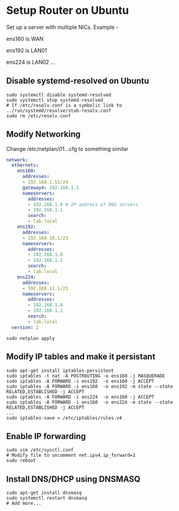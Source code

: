 # Setup Router on Ubuntu

Set up a server with multiple NICs. Example - 

ens160 is WAN

ens192 is LAN01

ens224 is LAN02
...

## Disable systemd-resolved on Ubuntu
```shell
sudo systemctl disable systemd-resolved
sudo systemctl stop systemd-resolved
# If /etc/resolv.conf is a symbolic link to ../run/systemd/resolve/stub-resolv.conf
sudo rm /etc/resolv.conf
```

## Modify Networking
Change /etc/netplan/01...cfg to something similar
```yaml
network:
  ethernets:
    ens160:
      addresses:
      - 192.168.1.51/24
      gateway4: 192.168.1.1
      nameservers:
        addresses:
        - 192.168.1.8 # IP address of DNS servers
        - 192.168.1.1
        search:
        - lab.local
    ens192:
      addresses:
      - 192.168.10.1/23
      nameservers:
        addresses:
        - 192.168.1.8
        - 192.168.1.1
        search:
        - lab.local
    ens224:
      addresses:
      - 192.168.12.1/23
      nameservers:
        addresses:
        - 192.168.1.8
        - 192.168.1.1
        search:
        - lab.local
  version: 2
```

```shell
sudo netplan apply
```

## Modify IP tables and make it persistant

```shell
sudo apt-get install iptables-persistent
sudo iptables -t nat -A POSTROUTING -o ens160 -j MASQUERADE
sudo iptables -A FORWARD -i ens192  -o ens160 -j ACCEPT
sudo iptables -A FORWARD -i ens160  -o ens192 -m state --state RELATED,ESTABLISHED -j ACCEPT
sudo iptables -A FORWARD -i ens224  -o ens160 -j ACCEPT
sudo iptables -A FORWARD -i ens160  -o ens224 -m state --state RELATED,ESTABLISHED -j ACCEPT
...
sudo iptables-save > /etc/iptables/rules.v4

```

## Enable IP forwarding 

```shell 
sudo vim /etc/sysctl.conf 
# Modify file to uncomment net.ipv4.ip_forward=1
sudo reboot
```

## Install DNS/DHCP using DNSMASQ

```shell
sudo apt-get install dnsmasq
sudo systemctl restart dnsmasq
# Add more...
```
